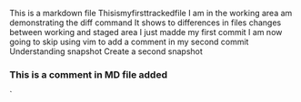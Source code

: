 This is a markdown file
Thisismyfirsttrackedfile 
I am in the working area
 am demonstrating the diff command
It shows to differences in files changes between working and staged area
I just madde my first commit
I am now going to skip using vim to add a comment in my second commit
Understanding snapshot
Create a second snapshot
### This is a comment in MD file added
`
